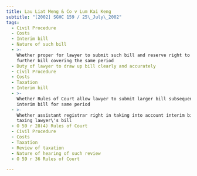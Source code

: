 ```yaml
---
title: Lau Liat Meng & Co v Lum Kai Keng
subtitle: "[2002] SGHC 159 / 25\_July\_2002"
tags:
  - Civil Procedure
  - Costs
  - Interim bill
  - Nature of such bill
  - >-
    Whether proper for lawyer to submit such bill and reserve right to present
    further bill covering the same period
  - Duty of lawyer to draw up bill clearly and accurately
  - Civil Procedure
  - Costs
  - Taxation
  - Interim bill
  - >-
    Whether Rules of Court allow lawyer to submit larger bill subsequent to
    interim bill for same period
  - >-
    Whether assistant registrar right in taking into account interim bills in
    taxing lawyer\'s bill
  - O 59 r 28(4) Rules of Court
  - Civil Procedure
  - Costs
  - Taxation
  - Review of taxation
  - Nature of hearing of such review
  - O 59 r 36 Rules of Court

---
```


